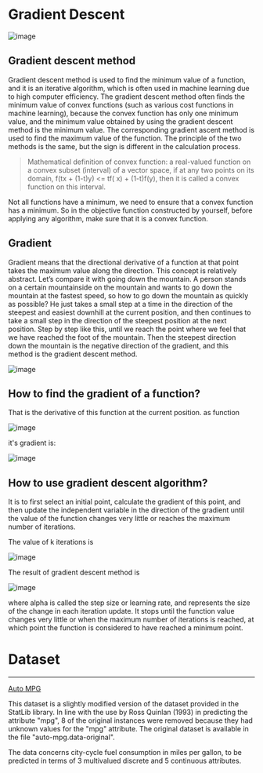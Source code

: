 # Gradient Descent
![image](https://user-images.githubusercontent.com/97000341/166850328-ffb945c1-0661-4578-be76-b582c7117d39.png)


Gradient descent method 
---
Gradient descent method is used to find the minimum value of a function, and it is an iterative algorithm, which is often used in machine learning due to high computer efficiency. The gradient descent method often finds the minimum value of convex functions (such as various cost functions in machine learning), because the convex function has only one minimum value, and the minimum value obtained by using the gradient descent method is the minimum value. The corresponding gradient ascent method is used to find the maximum value of the function. The principle of the two methods is the same, but the sign is different in the calculation process.
> Mathematical definition of convex function: a real-valued function on a convex subset (interval) of a vector space, if at any two points on its domain, f(tx + (1-t)y) <= tf( x) + (1-t)f(y), then it is called a convex function on this interval.  
>
Not all functions have a minimum, we need to ensure that a convex function has a minimum. So in the objective function constructed by yourself, before applying any algorithm, make sure that it is a convex function.

Gradient
----
Gradient means that the directional derivative of a function at that point takes the maximum value along the direction. This concept is relatively abstract. Let’s compare it with going down the mountain. A person stands on a certain mountainside on the mountain and wants to go down the mountain at the fastest speed, so how to go down the mountain as quickly as possible? He just takes a small step at a time in the direction of the steepest and easiest downhill at the current position, and then continues to take a small step in the direction of the steepest position at the next position. Step by step like this, until we reach the point where we feel that we have reached the foot of the mountain. Then the steepest direction down the mountain is the negative direction of the gradient, and this method is the gradient descent method.

![image](https://user-images.githubusercontent.com/97000341/166850137-d737e97f-3121-483a-868b-b09307d9a8df.png)


How to find the gradient of a function? 
---
That is the derivative of this function at the current position. 
as function

![image](https://user-images.githubusercontent.com/97000341/166850072-2d99d71d-c38d-4fe5-9502-9e753b9732ac.png)

it's gradient is:

![image](https://user-images.githubusercontent.com/97000341/166850131-a28dc111-3147-4f03-ad1d-dc7d29bbcbc2.png)

How to use gradient descent algorithm? 
---
It is to first select an initial point, calculate the gradient of this point, and then update the independent variable in the direction of the gradient until the value of the function changes very little or reaches the maximum number of iterations. 

The value of k iterations is

![image](https://user-images.githubusercontent.com/97000341/166850222-c2359321-a56a-4e1f-97ec-f04e4e2b89b5.png)

The result of gradient descent method is

![image](https://user-images.githubusercontent.com/97000341/166850260-b669b26c-04ce-4bf3-9f7d-79505c942c37.png)

where alpha is called the step size or learning rate, and represents the size of the change in each iteration update. It stops until the function value changes very little or when the maximum number of iterations is reached, at which point the function is considered to have reached a minimum point.

# Dataset
---
[Auto MPG](https://archive.ics.uci.edu/ml/datasets/auto+mpg)

This dataset is a slightly modified version of the dataset provided in the StatLib library. In line with the use by Ross Quinlan (1993) in predicting the attribute "mpg", 8 of the original instances were removed because they had unknown values for the "mpg" attribute. The original dataset is available in the file "auto-mpg.data-original".

The data concerns city-cycle fuel consumption in miles per gallon, to be predicted in terms of 3 multivalued discrete and 5 continuous attributes.


